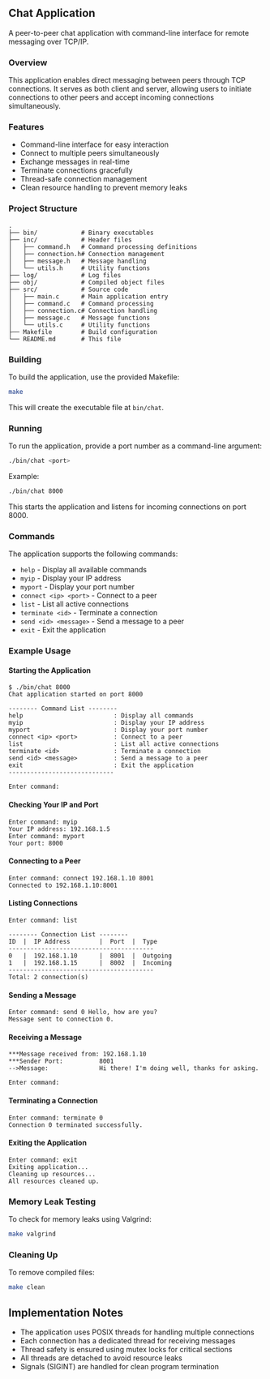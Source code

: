 ## Chat Application

A peer-to-peer chat application with command-line interface for remote messaging over TCP/IP.

### Overview

This application enables direct messaging between peers through TCP connections. It serves as both client and server, allowing users to initiate connections to other peers and accept incoming connections simultaneously.

### Features

- Command-line interface for easy interaction
- Connect to multiple peers simultaneously
- Exchange messages in real-time
- Terminate connections gracefully
- Thread-safe connection management
- Clean resource handling to prevent memory leaks

### Project Structure

```
.
├── bin/            # Binary executables
├── inc/            # Header files
│   ├── command.h   # Command processing definitions
│   ├── connection.h# Connection management
│   ├── message.h   # Message handling
│   └── utils.h     # Utility functions
├── log/            # Log files
├── obj/            # Compiled object files
├── src/            # Source code
│   ├── main.c      # Main application entry
│   ├── command.c   # Command processing
│   ├── connection.c# Connection handling
│   ├── message.c   # Message functions
│   └── utils.c     # Utility functions
├── Makefile        # Build configuration
└── README.md       # This file
```

### Building

To build the application, use the provided Makefile:

```bash
make
```

This will create the executable file at `bin/chat`.

### Running

To run the application, provide a port number as a command-line argument:

```bash
./bin/chat <port>
```

Example:
```bash
./bin/chat 8000
```

This starts the application and listens for incoming connections on port 8000.

### Commands

The application supports the following commands:

- `help` - Display all available commands
- `myip` - Display your IP address
- `myport` - Display your port number
- `connect <ip> <port>` - Connect to a peer
- `list` - List all active connections
- `terminate <id>` - Terminate a connection
- `send <id> <message>` - Send a message to a peer
- `exit` - Exit the application

### Example Usage

#### Starting the Application
```
$ ./bin/chat 8000
Chat application started on port 8000

-------- Command List --------
help                         : Display all commands
myip                         : Display your IP address
myport                       : Display your port number
connect <ip> <port>          : Connect to a peer
list                         : List all active connections
terminate <id>               : Terminate a connection
send <id> <message>          : Send a message to a peer
exit                         : Exit the application
-----------------------------

Enter command: 
```

#### Checking Your IP and Port
```
Enter command: myip
Your IP address: 192.168.1.5
Enter command: myport
Your port: 8000
```

#### Connecting to a Peer
```
Enter command: connect 192.168.1.10 8001
Connected to 192.168.1.10:8001
```

#### Listing Connections
```
Enter command: list

-------- Connection List --------
ID  |  IP Address        |  Port  |  Type
----------------------------------------
0   |  192.168.1.10      |  8001  |  Outgoing
1   |  192.168.1.15      |  8002  |  Incoming
----------------------------------------
Total: 2 connection(s)
```

#### Sending a Message
```
Enter command: send 0 Hello, how are you?
Message sent to connection 0.
```

#### Receiving a Message
```
***Message received from: 192.168.1.10
***Sender Port:          8001
-->Message:              Hi there! I'm doing well, thanks for asking.

Enter command: 
```

#### Terminating a Connection
```
Enter command: terminate 0
Connection 0 terminated successfully.
```

#### Exiting the Application
```
Enter command: exit
Exiting application...
Cleaning up resources...
All resources cleaned up.
```

### Memory Leak Testing

To check for memory leaks using Valgrind:

```bash
make valgrind
```

### Cleaning Up

To remove compiled files:

```bash
make clean
```

## Implementation Notes

- The application uses POSIX threads for handling multiple connections
- Each connection has a dedicated thread for receiving messages
- Thread safety is ensured using mutex locks for critical sections
- All threads are detached to avoid resource leaks
- Signals (SIGINT) are handled for clean program termination
